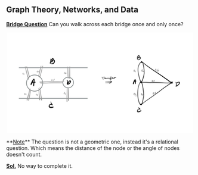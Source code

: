 ## **Graph Theory, Networks, and Data**

**<ins>Bridge Question</ins>**  Can you walk across each bridge once and only once?
<p align="center" width="100%">
    <img align="center" src="bridge_q.jpg" width="500" />
</p>
**<ins>Note</ins>**  The question is not a geometric one, instead it's a relational question. Which means the distance of the node or the angle of nodes doesn't count.

**<ins>Sol.</ins>**  No way to complete it. 